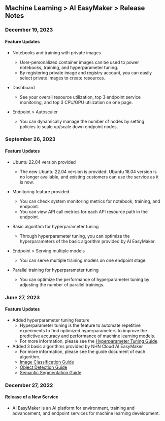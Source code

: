 ## Machine Learning > AI EasyMaker > Release Notes

### December 19, 2023

#### Feature Updates 

* Notebooks and training with private images  
    * User-personalized container images can be used to power notebooks, training, and hyperparameter tuning.
    * By registering private image and registry account, you can easily select private images to create resources.

* Dashboard
    * See your overall resource utilization, top 3 endpoint service monitoring, and top 3 CPU/GPU utilization on one page.

* Endpoint > Autoscaler
    * You can dynamically manage the number of nodes by setting policies to scale up/scale down endpoint nodes. 
    
### September 26, 2023

#### Feature Updates 

* Ubuntu 22.04 version provided 
    * The new Ubuntu 22.04 version is provided. Ubuntu 18.04 version is no longer available, and existing customers can use the service as it is now.

* Monitoring feature provided 
    * You can check system monitoring metrics for notebook, training, and endpoint.
    * You can view API call metrics for each API resource path in the endpoint.

* Basic algorithm for hyperparameter tuning 
    * Through hyperparameter tuning, you can optimize the hyperparameters of the basic algorithm provided by AI EasyMaker. 

* Endpoint > Serving multiple models
    * You can serve multiple training models on one endpoint stage.

* Parallel training for hyperparameter tuning
    * You can optimize the performance of hyperparameter tuning by adjusting the number of parallel trainings.


### June 27, 2023

#### Feature Updates

* Added hyperparameter tuning feature
    * Hyperparameter tuning is the feature to automate repetitive experiments to find optimized hyperparameters to improve the predictive accuracy and performance of machine learning models.
    * For more information, please see the [Hyperparameter Tuning Guide](./console-guide/#hyperparameter-tuning).
* Added 3 basic algorithms provided by NHN Cloud AI EasyMaker
    * For more information, please see the guide document of each algorithm.
    * [Image Classification Guide](./algorithm-guide/#image-classification)
    * [Object Detection Guide](./algorithm-guide/#object-detection)
    * [Semantic Segmentation Guide](./algorithm-guide/#semantic-segmentation)


### December 27, 2022
#### Release of a New Service 
* AI EasyMaker is an AI platform for environment, training and advancement, and endpoint services for machine learning development.